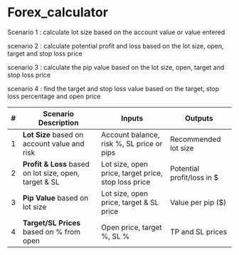 # Forex_calculator

Scenario 1 :
calculate lot size based on the account value or value entered 

scenario 2 :
calculate potential profit and loss based on the lot size, open, target and stop loss price

scenario 3 :
calculate the pip value based on the lot size, open, target and stop loss price

scenario 4 :
find the target and stop loss value based on the target, stop loss percentage and open price 

| # | Scenario Description                                   | Inputs                                              | Outputs                     |
| - | ------------------------------------------------------ | --------------------------------------------------- | --------------------------- |
| 1 | **Lot Size** based on account value and risk           | Account balance, risk %, SL price or pips           | Recommended lot size        |
| 2 | **Profit & Loss** based on lot size, open, target & SL | Lot size, open price, target price, stop loss price | Potential profit/loss in \$ |
| 3 | **Pip Value** based on lot size                        | Lot size, open price, target & SL price             | Value per pip (\$)          |
| 4 | **Target/SL Prices** based on % from open              | Open price, target %, SL %                          | TP and SL prices            |
